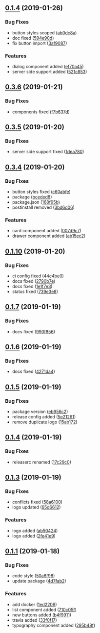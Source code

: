 <a name="0.1.4"></a>
## [0.1.4](https://github.com/glopezep/wolfi/compare/v0.3.6...v0.1.4) (2019-01-26)


### Bug Fixes

* button styles scoped ([ab0dc8a](https://github.com/glopezep/wolfi/commit/ab0dc8a))
* doc fixed ([594e90d](https://github.com/glopezep/wolfi/commit/594e90d))
* fix button import ([3af9087](https://github.com/glopezep/wolfi/commit/3af9087))


### Features

* dialog component added ([ef70a45](https://github.com/glopezep/wolfi/commit/ef70a45))
* server side support added ([521c853](https://github.com/glopezep/wolfi/commit/521c853))



<a name="0.3.6"></a>
## [0.3.6](https://github.com/glopezep/wolfi/compare/v0.3.5...v0.3.6) (2019-01-21)


### Bug Fixes

* components fixed ([f7b637d](https://github.com/glopezep/wolfi/commit/f7b637d))



<a name="0.3.5"></a>
## [0.3.5](https://github.com/glopezep/wolfi/compare/v0.3.4...v0.3.5) (2019-01-20)


### Bug Fixes

* server side support fixed ([1dea780](https://github.com/glopezep/wolfi/commit/1dea780))



<a name="0.3.4"></a>
## [0.3.4](https://github.com/glopezep/wolfi/compare/v0.3.3...v0.3.4) (2019-01-20)


### Bug Fixes

* button styles fixed ([c60abfe](https://github.com/glopezep/wolfi/commit/c60abfe))
* package ([bceded8](https://github.com/glopezep/wolfi/commit/bceded8))
* package.json ([168f95b](https://github.com/glopezep/wolfi/commit/168f95b))
* postinstall removed ([3bd6d06](https://github.com/glopezep/wolfi/commit/3bd6d06))


### Features

* card component added ([007d9c7](https://github.com/glopezep/wolfi/commit/007d9c7))
* drawer component added ([ab15ec2](https://github.com/glopezep/wolfi/commit/ab15ec2))



<a name="0.1.10"></a>
## [0.1.10](https://github.com/glopezep/wolfi/compare/v0.1.9...v0.1.10) (2019-01-20)


### Bug Fixes

* ci config fixed ([44c4be0](https://github.com/glopezep/wolfi/commit/44c4be0))
* docs fixed ([2790b7e](https://github.com/glopezep/wolfi/commit/2790b7e))
* docs fixed ([1e1f7e3](https://github.com/glopezep/wolfi/commit/1e1f7e3))
* status fixed ([739e3e8](https://github.com/glopezep/wolfi/commit/739e3e8))



<a name="0.1.7"></a>
## [0.1.7](https://github.com/glopezep/wolfi/compare/v0.1.6...v0.1.7) (2019-01-19)


### Bug Fixes

* docs fixed ([990f856](https://github.com/glopezep/wolfi/commit/990f856))



<a name="0.1.6"></a>
## [0.1.6](https://github.com/glopezep/wolfi/compare/v0.1.5...v0.1.6) (2019-01-19)


### Bug Fixes

* docs fixed ([4271da4](https://github.com/glopezep/wolfi/commit/4271da4))



<a name="0.1.5"></a>
## [0.1.5](https://github.com/glopezep/wolfi/compare/v0.1.4...v0.1.5) (2019-01-19)


### Bug Fixes

* package version ([eb956c2](https://github.com/glopezep/wolfi/commit/eb956c2))
* release config added ([5e21261](https://github.com/glopezep/wolfi/commit/5e21261))
* remove duplicate logo ([15ab172](https://github.com/glopezep/wolfi/commit/15ab172))



<a name="0.1.4"></a>
## [0.1.4](https://github.com/glopezep/wolfi/compare/v0.1.3...v0.1.4) (2019-01-19)


### Bug Fixes

* releaserc renamed ([17c29c0](https://github.com/glopezep/wolfi/commit/17c29c0))



<a name="0.1.3"></a>
## [0.1.3](https://github.com/glopezep/wolfi/compare/v0.1.1...v0.1.3) (2019-01-19)


### Bug Fixes

* conflicts fixed ([58a6100](https://github.com/glopezep/wolfi/commit/58a6100))
* logo updated ([65d6612](https://github.com/glopezep/wolfi/commit/65d6612))


### Features

* logo added ([ab50424](https://github.com/glopezep/wolfi/commit/ab50424))
* logo added ([2fe41e9](https://github.com/glopezep/wolfi/commit/2fe41e9))



<a name="0.1.1"></a>
## [0.1.1](https://github.com/glopezep/wolfi/compare/1ed2209...v0.1.1) (2019-01-18)


### Bug Fixes

* code style ([50a6f98](https://github.com/glopezep/wolfi/commit/50a6f98))
* update package ([4d7fab2](https://github.com/glopezep/wolfi/commit/4d7fab2))


### Features

* add docker ([1ed2209](https://github.com/glopezep/wolfi/commit/1ed2209))
* list component added ([710c05f](https://github.com/glopezep/wolfi/commit/710c05f))
* new buttons added ([b4f9911](https://github.com/glopezep/wolfi/commit/b4f9911))
* travis added ([33f0f17](https://github.com/glopezep/wolfi/commit/33f0f17))
* typography component added ([295b48f](https://github.com/glopezep/wolfi/commit/295b48f))




